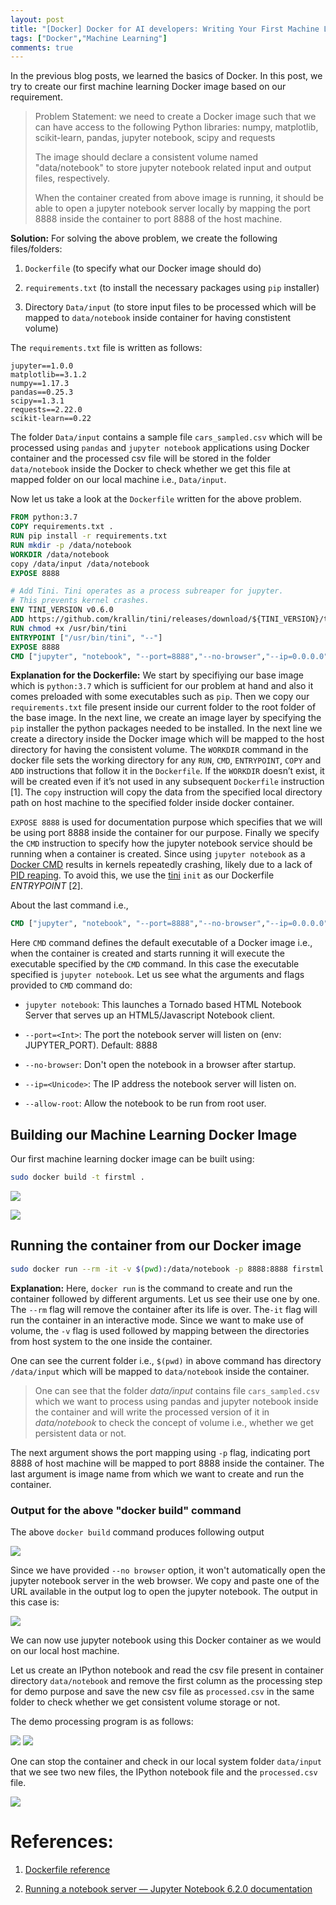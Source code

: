 ```yaml
---
layout: post
title: "[Docker] Docker for AI developers: Writing Your First Machine Learning Docker File (Part-IV)"
tags: ["Docker","Machine Learning"]
comments: true
---
```

In the previous blog posts, we learned the basics of Docker. In this post, we try to create our first machine learning Docker image based on our requirement. 

> Problem Statement: we need to create a Docker image such that we can have access to the following Python libraries: numpy, matplotlib, scikit-learn, pandas, jupyter notebook, scipy and requests
> 
> The image should declare a consistent volume named "data/notebook" to store jupyter notebook related input and output files, respectively.
> 
> When the container created from above image is running, it should be able to  open a jupyter notebook server locally by mapping the port 8888 inside the container to port 8888 of the host machine.

**Solution:** For solving the above problem, we create the following files/folders:

1. `Dockerfile` (to specify what our Docker image should do)

2. `requirements.txt` (to install the necessary packages using `pip` installer)

3. Directory `Data/input` (to store input files to be processed which will be mapped to `data/notebook` inside container for having constistent volume)

The `requirements.txt` file is written as follows:

```
jupyter==1.0.0
matplotlib==3.1.2
numpy==1.17.3
pandas==0.25.3
scipy==1.3.1
requests==2.22.0
scikit-learn==0.22
```

The folder `Data/input` contains a sample file `cars_sampled.csv` which will be processed using `pandas` and `jupyter notebook` applications using Docker container and the processed csv file will be stored in the folder `data/notebook` inside the Docker to check whether we get this file at mapped folder on our local machine i.e., `Data/input`.

Now let us take a look at the `Dockerfile` written for the above problem.

```dockerfile
FROM python:3.7
COPY requirements.txt .
RUN pip install -r requirements.txt
RUN mkdir -p /data/notebook
WORKDIR /data/notebook 
copy /data/input /data/notebook 
EXPOSE 8888

# Add Tini. Tini operates as a process subreaper for jupyter. 
# This prevents kernel crashes.
ENV TINI_VERSION v0.6.0
ADD https://github.com/krallin/tini/releases/download/${TINI_VERSION}/tini /usr/bin/tini
RUN chmod +x /usr/bin/tini
ENTRYPOINT ["/usr/bin/tini", "--"]
EXPOSE 8888
CMD ["jupyter", "notebook", "--port=8888","--no-browser","--ip=0.0.0.0", "--allow-root"]
```

**Explanation for the Dockerfile:** We start by specifiying our base image which is `python:3.7` which is sufficient for our problem at hand and also it comes preloaded with some executables such as `pip`. Then we copy our `requirements.txt` file present inside our current folder to the root folder of the base image. In the next line, we create an image layer by specifying the `pip` installer the python packages needed to be installed. In the next line we create a directory inside the Docker image which will be mapped to the host directory for having the consistent volume. The `WORKDIR` command in the docker file sets the working directory for any `RUN`, `CMD`, `ENTRYPOINT`, `COPY` and `ADD` instructions that follow it in the `Dockerfile`. If the `WORKDIR` doesn’t exist, it will be created even if it’s not used in any subsequent `Dockerfile` instruction [1]. The `copy` instruction will copy the data from the specified local directory path on host machine to the specified folder inside docker container.

`EXPOSE 8888` is used for documentation purpose which specifies that we will be using port 8888 inside the container for our purpose. Finally we specify the `CMD` instruction to specify how the jupyter notebook service should be running when a container is created.  Since using `jupyter notebook` as a [Docker CMD](https://docs.docker.com/engine/reference/builder/#cmd) results in kernels repeatedly crashing, likely due to a lack of [PID reaping](https://blog.phusion.nl/2015/01/20/docker-and-the-pid-1-zombie-reaping-problem/). To avoid this, we use the [tini](https://github.com/krallin/tini) `init` as our
Dockerfile *ENTRYPOINT* [2].

About the last command i.e., 

```dockerfile
CMD ["jupyter", "notebook", "--port=8888","--no-browser","--ip=0.0.0.0", "--allow-root"]`
```

Here `CMD` command defines the default executable of a Docker image i.e., when the container is created and starts running it will execute the executable specified by the `CMD` command. In this case the executable specified is `jupyter notebook`.  Let us see what the arguments and flags provided to `CMD` command do:

* `jupyter notebook`: This launches a Tornado based HTML Notebook Server that serves up an HTML5/Javascript Notebook client.

* `--port=<Int>`: The port the notebook server will listen on (env: JUPYTER_PORT).
   Default: 8888

* `--no-browser`:  Don't open the notebook in a browser after startup.

* `--ip=<Unicode>`:  The IP address the notebook server will listen on.

* `--allow-root`: Allow the notebook to be run from root user.

## Building our Machine Learning Docker Image

Our first machine learning docker image can be built using: 

```bash
sudo docker build -t firstml .
```

![](/assets/images/20210120/pic1.png)


![](/assets/images/20210120/pic2.png)

## Running the container from our Docker image

```bash
sudo docker run --rm -it -v $(pwd):/data/notebook -p 8888:8888 firstml
```

**Explanation:** Here, `docker run` is the command to create and run the container followed by different arguments. Let us see their use one by one. The `--rm` flag will remove the container after its life is over.  The`-it` flag will run the container in an interactive mode. Since we want to make use of volume, the `-v` flag is used followed by mapping between the directories from host system to the one inside the container.

One can see the current folder i.e., `$(pwd)` in above command has directory `/data/input` which will be mapped to `data/notebook` inside the container. 


> One can see that the folder *data/input* contains file `cars_sampled.csv` which we want to process using pandas and jupyter notebook inside the container and will write the processed version of it in *data/notebook* to check the concept of volume i.e., whether we get persistent data or not.

The next argument shows the port mapping using `-p` flag,  indicating port 8888 of host machine will be mapped to port 8888 inside the container. The last argument is image name from which we want to create and run the container.

### Output for the above "docker build" command

The above `docker build` command produces following output

![](/assets/images/20210120/pic4.png)


Since we have provided `--no browser` option, it won't automatically open the jupyter notebook server in the web browser. We copy and paste one of the URL available in the output log to open the jupyter notebook. The output in this case is:

 ![](/assets/images/20210120/pic5.png)

We can now use jupyter notebook using this Docker container as we would on our local host machine. 

Let us create an IPython notebook and read the csv file present in container directory `data/notebook` and remove the first column as the processing step for demo purpose and save the new csv file as `processed.csv` in the same folder to check whether we get consistent volume storage or not.

The demo processing program is as follows:

 ![](/assets/images/20210120/pic6.png)
 ![](/assets/images/20210120/pic7.png)

One can stop the container and check in our local system folder `data/input` that we see two new files, the IPython notebook file and the `processed.csv` file.

 ![](/assets/images/20210120/pic8.png)


# References:

1. [Dockerfile reference](https://docs.docker.com/engine/reference/builder/)

2. [Running a notebook server &mdash; Jupyter Notebook 6.2.0 documentation](https://jupyter-notebook.readthedocs.io/en/stable/public_server.html)
